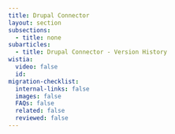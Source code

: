 ```yaml
---
title: Drupal Connector
layout: section
subsections:
  - title: none
subarticles:
  - title: Drupal Connector - Version History
wistia:
  video: false
  id:
migration-checklist:
  internal-links: false
  images: false
  FAQs: false
  related: false
  reviewed: false
---
```


